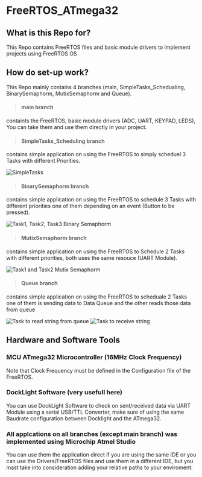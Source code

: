 # FreeRTOS_ATmega32

## What is this Repo for?

This Repo contains FreeRTOS files and basic module drivers to implement projects using FreeRTOS OS 

## How do set-up work? 

This Repo mainly contains 4 branches (main, SimpleTasks_Schedualing, BinarySemaphorm, MutixSemaphorm and Queue). 

> #### main branch
  containts the FreeRTOS, basic module drivers (ADC, UART, KEYPAD, LEDS), You can take them and use them directly in your project. 

> #### SimpleTasks_Scheduling branch
  contains simple application on using the FreeRTOS to simply scheduel 3 Tasks with different Priorities.
  
  ![SimpleTasks](https://github.com/SeifAhmed25/FreeRTOS_ATmega32/assets/64741466/0c58ad42-116d-43ca-a6d6-9a36faa57e45)

> #### BinarySemaphorm branch
  contains simple application on using the FreeRTOS to schedule 3 Tasks with different priorities one of them depending on an event (Button to be pressed).
  
  ![Task1, Task2, Task3 Binary Semaphorm](https://github.com/SeifAhmed25/FreeRTOS_ATmega32/assets/64741466/1fe3cc52-9eb0-4cac-a87c-75299a153163)

> #### MutixSemaphorm branch
  contains simple application on using the FreeRTOS to Schedule 2 Tasks with different priorities, both uses the same resouce (UART Module). 
  
  ![Task1 and Task2 Mutix Semaphorm](https://github.com/SeifAhmed25/FreeRTOS_ATmega32/assets/64741466/df843675-3783-4ee8-83b5-aa8008e6f08f)

> #### Queue branch
  contains simple application on using the FreeRTOS to scheduale 2 Tasks one of them is sending data to Data Queue and the other reads those data from queue
  
  ![Task to read string from queue](https://github.com/SeifAhmed25/FreeRTOS_ATmega32/assets/64741466/50456258-fbb2-4e44-b01d-26ca1ef8e27d)
  ![Task to receive string ](https://github.com/SeifAhmed25/FreeRTOS_ATmega32/assets/64741466/e3dfe132-3cc6-4618-ac7f-9711c9008db0)

## Hardware and Software Tools 

### MCU ATmega32 Microcontroller (16MHz Clock Frequency)

Note that Clock Frequency must be defined in the Configuration file of the FreeRTOS. 

### DockLight Software (very usefull here) 

You can use DockLight Software to check on sent/received data via UART Module using a serial USB/TTL Converter, make sure of using the same Baudrate configuration between Docklight and the ATmega32.  

### All applcations on all branches (except main branch) was implemented using Microchip Atmel Studio 

You can use them the application direct if you are using the same IDE or you can use the Drivers/FreeRTOS files and use them in a different IDE, but you mast take into consideration adding your relative paths to your enviroment. 
